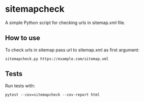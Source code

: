 # sitemapcheck

A simple Python script for checking urls in sitemap.xml file.

## How to use

To check urls in sitemap pass url to sitemap.xml as first argument:

    sitemapcheck.py https://example.com/sitemap.xml

## Tests

Run tests with:

    pytest --cov=sitemapcheck --cov-report html
